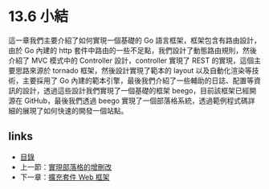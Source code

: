 # 13.6 小結
這一章我們主要介紹了如何實現一個基礎的 Go 語言框架，框架包含有路由設計，由於 Go 內建的 http 套件中路由的一些不足點，我們設計了動態路由規則，然後介紹了 MVC 模式中的 Controller 設計，controller 實現了 REST 的實現，這個主要思路來源於 tornado 框架，然後設計實現了範本的 layout 以及自動化渲染等技術，主要採用了 Go 內建的範本引擎，最後我們介紹了一些輔助的日誌、配置等資訊的設計，透過這些設計我們實現了一個基礎的框架 beego，目前該框架已經開源在 GitHub，最後我們透過 beego 實現了一個部落格系統，透過範例程式碼詳細的展現了如何快速的開發一個站點。

## links
   * [目錄](<preface.md>)
   * 上一節：[實現部落格的增刪改](<13.5.md>)
   * 下一章：[擴充套件 Web 框架](<14.0.md>)
